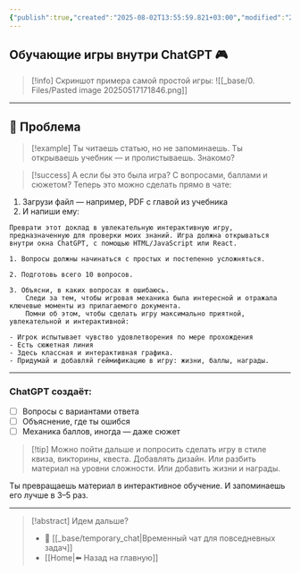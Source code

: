 ```yaml
---
{"publish":true,"created":"2025-08-02T13:55:59.821+03:00","modified":"2025-08-02T13:55:59.831+03:00","cssclasses":""}
---
```


## Обучающие игры внутри ChatGPT 🎮

>[!info] Скриншот примера самой простой игры:
>![[_base/0. Files/Pasted image 20250517171846.png]]

---
## 🔴 Проблема

>[!example] Ты читаешь статью, но не запоминаешь. Ты открываешь учебник — и пролистываешь. 
>Знакомо?

>[!success] А если бы это была игра? С вопросами, баллами и сюжетом?
Теперь это можно сделать прямо в чате:

1. Загрузи файл — например, PDF с главой из учебника
2. И напиши ему:

```
Преврати этот доклад в увлекательную интерактивную игру, предназначенную для проверки моих знаний. Игра должна открываться внутри окна ChatGPT, с помощью HTML/JavaScript или React. 

1. Вопросы должны начинаться с простых и постепенно усложняться.
    
2. Подготовь всего 10 вопросов.
    
3. Объясни, в каких вопросах я ошибаюсь.  
    Следи за тем, чтобы игровая механика была интересной и отражала ключевые моменты из прилагаемого документа.  
    Помни об этом, чтобы сделать игру максимально приятной, увлекательной и интерактивной:

- Игрок испытывает чувство удовлетворения по мере прохождения
- Есть сюжетная линия
- Здесь классная и интерактивная графика.
- Придумай и добавляй геймификацию в игру: жизни, баллы, награды. 
```

---
### ChatGPT создаёт:

- [ ] Вопросы с вариантами ответа
- [ ] Объяснение, где ты ошибся
- [ ] Механика баллов, иногда — даже сюжет

>[!tip] Можно пойти дальше и попросить сделать игру в стиле квиза, викторины, квеста. Добавлять дизайн.
> Или разбить материал на уровни сложности. Или добавить жизни и награды.

Ты превращаешь материал в интерактивное обучение. И запоминаешь его лучше в 3–5 раз.

---
> [!abstract] Идем дальше?
> - 🧠 [[_base/temporary_chat\|Временный чат для повседневных задач]]
> - [[Home\|⬅️ Назад на главную]]
